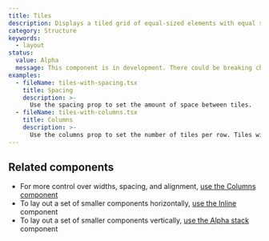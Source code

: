 ```yaml
---
title: Tiles
description: Displays a tiled grid of equal-sized elements with equal spacing between them.
category: Structure
keywords:
  - layout
status:
  value: Alpha
  message: This component is in development. There could be breaking changes made to it in a non-major release of Polaris. Please use with caution.
examples:
  - fileName: tiles-with-spacing.tsx
    title: Spacing
    description: >-
      Use the spacing prop to set the amount of space between tiles.
  - fileName: tiles-with-columns.tsx
    title: Columns
    description: >-
      Use the columns prop to set the number of tiles per row. Tiles will wrap onto multiple rows when needed.
---
```


## Related components

- For more control over widths, spacing, and alignment, [use the Columns component](https://polaris.shopify.com/components/columns)
- To lay out a set of smaller components horizontally, [use the Inline](https://polaris.shopify.com/components/inline) component
- To lay out a set of smaller components vertically, [use the Alpha stack](https://polaris.shopify.com/components/alphastack) component
